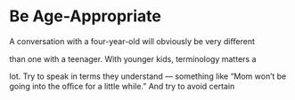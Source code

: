 # Be Age-Appropriate

A conversation with a four-year-old will obviously be very diﬀerent

than one with a teenager. With younger kids, terminology matters a

lot. Try to speak in terms they understand — something like “Mom won’t be going into the oﬃce for a little while.” And try to avoid certain